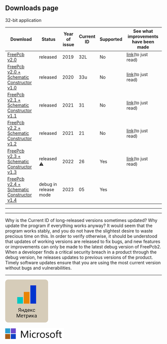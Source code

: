 ## Downloads page

32-bit application

Download                                                                         | Status | Year of issue | Current ID | Supported | See what improvements have been made
---------------------------------------------------------------------------------|--------|---------------|------------|---------|--------------------------------
[FreePcb v2.0](https://github.com/Duxah/FreePCB-2/archive/0-32.zip)           | released | 2019 | 32L | No | [link](https://github.com/Duxah/FreePCB-2/tree/0-32/README.md)(to just read)
[FreePcb v2.0 + Schematic Constructor v1.0](https://github.com/Duxah/FreePCB-2/archive/0-33.zip) | released | 2020 | 33u | No | [link](https://github.com/Duxah/FreePCB-2/tree/0-33/README.md)(to just read)
[FreePcb v2.1 + Schematic Constructor v1.1](https://github.com/Duxah/FreePCB-2/archive/1-xx.zip) | released | 2021 | 31 | No | [link](https://github.com/Duxah/FreePCB-2/tree/1-xx/README.md)(to just read)
[FreePcb v2.2 + Schematic Constructor v1.2](https://github.com/Duxah/FreePCB-2/archive/2-xx.zip) | released | 2021 | 21 | No | [link](https://github.com/Duxah/FreePCB-2/tree/2-xx/README.md)(to just read)
[FreePcb v2.3 + Schematic Constructor v1.3](https://github.com/Duxah/FreePCB-2/archive/3-xx.zip) | released ⚠️ | 2022 | 26 | Yes | [link](https://github.com/Duxah/FreePCB-2/tree/2-xx/README.md)(to just read)
[FreePcb v2.4 + Schematic Constructor v1.4](https://github.com/Duxah/FreePCB-2/archive/master.zip) | debug in release mode | 2023 | 05 | Yes |  |

***

***

Why is the Current ID of long-released versions sometimes updated? Why update the program if everything works anyway? It would seem that the program works stably, and you do not have the slightest desire to waste precious time on this. In order to verify otherwise, it should be understood that updates of working versions are released to fix bugs, and new features or improvements can only be made to the latest debug version of FreePcb2. When a developer finds a critical security breach in a product through the debug version, he releases updates to previous versions of the product. Timely software updates ensure that you are using the most current version without bugs and vulnerabilities.

***


![Yandex](pictures/Yandex.png)


<!-- Yandex.Metrika counter -->
<script type="text/javascript" >
   (function(m,e,t,r,i,k,a){m[i]=m[i]||function(){(m[i].a=m[i].a||[]).push(arguments)};
   m[i].l=1*new Date();k=e.createElement(t),a=e.getElementsByTagName(t)[0],k.async=1,k.src=r,a.parentNode.insertBefore(k,a)})
   (window, document, "script", "https://mc.yandex.ru/metrika/tag.js", "ym");

   ym(56412415, "init", {
        clickmap:true,
        trackLinks:true,
        accurateTrackBounce:true,
        webvisor:true
   });
</script>
<noscript><div><img src="https://mc.yandex.ru/watch/56412415" style="position:absolute; left:-9999px;" alt="" /></div></noscript>
<!-- /Yandex.Metrika counter -->


![Microsoft](pictures/Microsoft.png)


<!-- Clarity tracking code for https://freepcb.dev/ --><script>    (function(c,l,a,r,i,t,y){        c[a]=c[a]||function(){(c[a].q=c[a].q||[]).push(arguments)};        t=l.createElement(r);t.async=1;t.src="https://www.clarity.ms/tag/"+i+"?ref=bwt";        y=l.getElementsByTagName(r)[0];y.parentNode.insertBefore(t,y);    })(window, document, "clarity", "script", "67s8blvy22");</script>



<script type="text/javascript">
    (function(c,l,a,r,i,t,y){
        c[a]=c[a]||function(){(c[a].q=c[a].q||[]).push(arguments)};
        t=l.createElement(r);t.async=1;t.src="https://www.clarity.ms/tag/"+i;
        y=l.getElementsByTagName(r)[0];y.parentNode.insertBefore(t,y);
    })(window, document, "clarity", "script", "67sapfonum");
</script>
